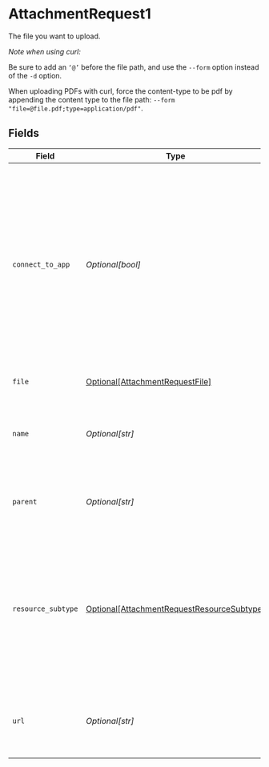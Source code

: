 # AttachmentRequest1

The file you want to upload.

*Note when using curl:*

Be sure to add an `‘@’` before the file path, and use the `--form`
option instead of the `-d` option.

When uploading PDFs with curl, force the content-type to be pdf by
appending the content type to the file path: `--form
"file=@file.pdf;type=application/pdf"`.


## Fields

| Field                                                                                                                                                                                                                                                                                      | Type                                                                                                                                                                                                                                                                                       | Required                                                                                                                                                                                                                                                                                   | Description                                                                                                                                                                                                                                                                                | Example                                                                                                                                                                                                                                                                                    |
| ------------------------------------------------------------------------------------------------------------------------------------------------------------------------------------------------------------------------------------------------------------------------------------------ | ------------------------------------------------------------------------------------------------------------------------------------------------------------------------------------------------------------------------------------------------------------------------------------------ | ------------------------------------------------------------------------------------------------------------------------------------------------------------------------------------------------------------------------------------------------------------------------------------------ | ------------------------------------------------------------------------------------------------------------------------------------------------------------------------------------------------------------------------------------------------------------------------------------------ | ------------------------------------------------------------------------------------------------------------------------------------------------------------------------------------------------------------------------------------------------------------------------------------------ |
| `connect_to_app`                                                                                                                                                                                                                                                                           | *Optional[bool]*                                                                                                                                                                                                                                                                           | :heavy_minus_sign:                                                                                                                                                                                                                                                                         | *Optional*. Only relevant for external attachments with a parent task. A boolean indicating whether the current app should be connected with the attachment for the purposes of showing an app components widget. Requires the app to have been added to a project the parent task is in.<br/> |                                                                                                                                                                                                                                                                                            |
| `file`                                                                                                                                                                                                                                                                                     | [Optional[AttachmentRequestFile]](../../models/shared/attachmentrequestfile.md)                                                                                                                                                                                                            | :heavy_minus_sign:                                                                                                                                                                                                                                                                         | Required for `asana` attachments.<br/>                                                                                                                                                                                                                                                     |                                                                                                                                                                                                                                                                                            |
| `name`                                                                                                                                                                                                                                                                                     | *Optional[str]*                                                                                                                                                                                                                                                                            | :heavy_minus_sign:                                                                                                                                                                                                                                                                         | The name of the external resource being attached. Required for attachments of type `external`.<br/>                                                                                                                                                                                        |                                                                                                                                                                                                                                                                                            |
| `parent`                                                                                                                                                                                                                                                                                   | *Optional[str]*                                                                                                                                                                                                                                                                            | :heavy_minus_sign:                                                                                                                                                                                                                                                                         | Required identifier of the parent task, project, or project_brief, as a string.<br/>                                                                                                                                                                                                       |                                                                                                                                                                                                                                                                                            |
| `resource_subtype`                                                                                                                                                                                                                                                                         | [Optional[AttachmentRequestResourceSubtype]](../../models/shared/attachmentrequestresourcesubtype.md)                                                                                                                                                                                      | :heavy_minus_sign:                                                                                                                                                                                                                                                                         | The type of the attachment. Must be one of the given values. If not specified, a file attachment of type `asana` will be assumed. Note that if the value of `resource_subtype` is `external`, a `parent`, `name`, and `url` must also be provided.<br/>                                    | external                                                                                                                                                                                                                                                                                   |
| `url`                                                                                                                                                                                                                                                                                      | *Optional[str]*                                                                                                                                                                                                                                                                            | :heavy_minus_sign:                                                                                                                                                                                                                                                                         | The URL of the external resource being attached. Required for attachments of type `external`.<br/>                                                                                                                                                                                         |                                                                                                                                                                                                                                                                                            |